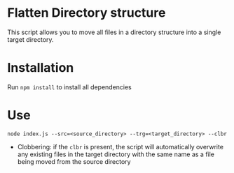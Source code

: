 # Flatten Directory structure

This script allows you to move all files in a directory structure into a single target directory.

# Installation

Run `npm install` to install all dependencies

# Use

```node index.js --src=<source_directory> --trg=<target_directory> --clbr```

* Clobbering: if the `clbr` is present, the script will automatically overwrite any existing files in the target directory with the same name as a file being moved from the source directory
